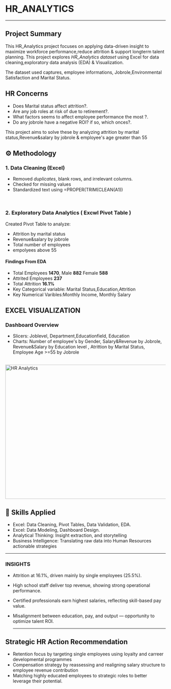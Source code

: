 # HR_ANALYTICS  <br>

---
## Project Summary
This HR_Analytics project focuses on applying data-driven insight to maximize workforce performance,reduce attrition & support longterm talent planning.
This project explores *HR_Analytics dataset* using Excel for data cleaning,exploratory data analysis (EDA) & Visualization.

The dataset used captures, employee informations, Jobrole,Environmental Satisfaction and Marital Status. 
<br>

## HR Concerns
* Does Marital status affect attrition?.
* Are any job roles at risk of due to retirement?.
* What factors seems to affect employee performance the most ?.
* Do any jobrole have a negative ROI? if so, which onces?.
  
This project aims to solve these by analyzing attrition by marital status,Revenue&salary by jobrole & employee's age greater than 55
<br>
  
## ⚙ Methodology  
  ### 1. Data Cleaning (Excel)
- Removed *duplicates*, blank rows, and irrelevant columns.
- Checked for missing values   
- Standardized text using =PROPER(TRIM(CLEAN(A1))
 <br>
 
  ### 2. Exploratory Data Analytics ( Excwl Pivot Table )
  Created Pivot Table to analyze:
  * Attrition by marital status
  * Revenue&salary by jobrole
  * Total number of employees
  * empolyees above 55

  #### Findings From EDA
  - Total Employees **1470**, Male **882** Female **588**
  - Attrited Employees **237**
  - Total Attrition **16.1%**
  - Key Categorical variable: Marital Status,Education,Attrition
  - Key Numerical Varibles:Monthly Income, Monthly Salary
    <br>

## EXCEL VISUALIZATION
  ### Dashboard Overview
  - Slicers: Joblevel, Department,Educationfield, Education
  - Charts: Number of employee's by Gender, Salary&Revenue by Jobrole, Revenue&Salary by Education level , Atrittion by Marital Status, Employee Age >=55 by Jobrole
<br>
<img width="960" height="422" alt="HR Analytics" src="https://github.com/user-attachments/assets/58a6a243-b2e8-4c12-ac31-6e6c95631e7d" />

<br>

## 🧠 Skills Applied
   - Excel: Data Cleaning, Pivot Tables, Data Validation, EDA.
   - Excel: Data Modeling, Dashboard Design.
   - Analytical Thinking: Insight extraction, and storytelling
   - Business Intelligence: Translating raw data into Human Resources actionable strategies

---

 ### INSIGHTS
- Attrition at 16.1%, driven mainly by single employees (25.5%).
- High school staff deliver top revenue, showing strong operational performance.
- Certified professionals earn highest salaries, reflecting skill-based pay value.
- Misalignment between education, pay, and output — opportunity to optimize talent ROI.
  
   ---

## Strategic HR Action Recommendation
- Retention focus by targeting single employees using loyalty and carreer developmental programmes
- Compensation strategy by reassessing and realigning salary structure to employee revenue contribution
- Matching highly educated employees to strategic roles to better leverage their potential.


  
  


